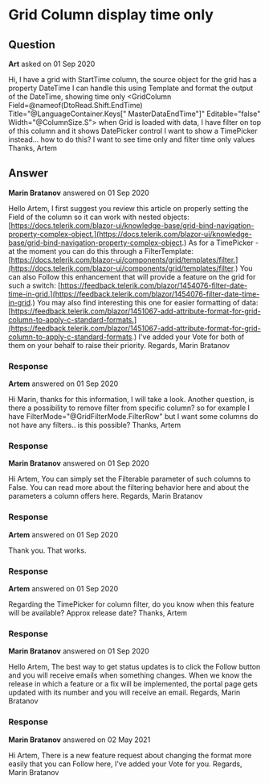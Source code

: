 # Grid Column display time only

## Question

**Art** asked on 01 Sep 2020

Hi, I have a grid with StartTime column, the source object for the grid has a property DateTime I can handle this using Template and format the output of the DateTime, showing time only <GridColumn Field=@nameof(DtoRead.Shift.EndTime) Title="@LanguageContainer.Keys[" MasterDataEndTime"]" Editable="false" Width="@ColumnSize.S"> <Template> @((context as DtoRead.Shift).EndTime?.ToString(@"hh\:mm", System.Globalization.CultureInfo.CurrentCulture)) </Template> </GridColumn> when Grid is loaded with data, I have filter on top of this column and it shows DatePicker control I want to show a TimePicker instead... how to do this? I want to see time only and filter time only values Thanks, Artem

## Answer

**Marin Bratanov** answered on 01 Sep 2020

Hello Artem, I first suggest you review this article on properly setting the Field of the column so it can work with nested objects: [https://docs.telerik.com/blazor-ui/knowledge-base/grid-bind-navigation-property-complex-object.](https://docs.telerik.com/blazor-ui/knowledge-base/grid-bind-navigation-property-complex-object.) As for a TimePicker - at the moment you can do this through a FilterTemplate: [https://docs.telerik.com/blazor-ui/components/grid/templates/filter.](https://docs.telerik.com/blazor-ui/components/grid/templates/filter.) You can also Follow this enhancement that will provide a feature on the grid for such a switch: [https://feedback.telerik.com/blazor/1454076-filter-date-time-in-grid.](https://feedback.telerik.com/blazor/1454076-filter-date-time-in-grid.) You may also find interesting this one for easier formatting of data: [https://feedback.telerik.com/blazor/1451067-add-attribute-format-for-grid-column-to-apply-c-standard-formats.](https://feedback.telerik.com/blazor/1451067-add-attribute-format-for-grid-column-to-apply-c-standard-formats.) I've added your Vote for both of them on your behalf to raise their priority. Regards, Marin Bratanov

### Response

**Artem** answered on 01 Sep 2020

Hi Marin, thanks for this information, I will take a look. Another question, is there a possibility to remove filter from specific column? so for example I have FilterMode="@GridFilterMode.FilterRow" but I want some columns do not have any filters.. is this possible? Thanks, Artem

### Response

**Marin Bratanov** answered on 01 Sep 2020

Hi Artem, You can simply set the Filterable parameter of such columns to False. You can read more about the filtering behavior here and about the parameters a column offers here. Regards, Marin Bratanov

### Response

**Artem** answered on 01 Sep 2020

Thank you. That works.

### Response

**Artem** answered on 01 Sep 2020

Regarding the TimePicker for column filter, do you know when this feature will be available? Approx release date? Thanks, Artem

### Response

**Marin Bratanov** answered on 01 Sep 2020

Hello Artem, The best way to get status updates is to click the Follow button and you will receive emails when something changes. When we know the release in which a feature or a fix will be implemented, the portal page gets updated with its number and you will receive an email. Regards, Marin Bratanov

### Response

**Marin Bratanov** answered on 02 May 2021

Hi Artem, There is a new feature request about changing the format more easily that you can Follow here, I've added your Vote for you. Regards, Marin Bratanov
